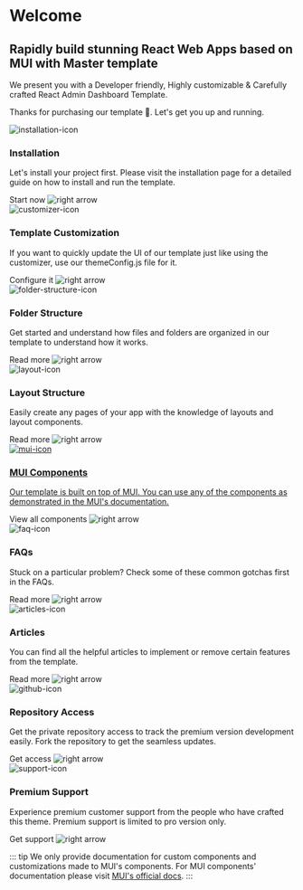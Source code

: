 <h1>Welcome</h1>

<h2>Rapidly build stunning React Web Apps based on MUI with Master template</h2>

We present you with a Developer friendly, Highly customizable & Carefully crafted React Admin Dashboard Template.

Thanks for purchasing our template 🙂. Let's get you up and running.

<div class='row'>
  <!-- Installation -->
  <div class='col'>
    <router-link to='/guide/development/installation.html'>
      <div class='card'>
        <img alt='installation-icon' :src="$withBase('/images/icons/rocket-launch-outline.png')" />
        <h3>Installation</h3>
        <p>Let's install your project first. Please visit the installation page for a detailed guide on how to install and run the template.</p>
        <div class='d-flex'>
          <a>Start now</a>
          <img alt='right arrow' :src="$withBase('/images/icons/chevron-right.svg')" />
        </div>
      </div>
    </router-link>
  </div>

  <!-- Template Customization -->
  <div class='col'>
    <router-link to='/guide/settings/theme-config.html'>
      <div class='card'>
        <img alt='customizer-icon' :src="$withBase('/images/icons/cog-outline.png')" />
        <h3>Template Customization</h3>
        <p>If you want to quickly update the UI of our template just like using the customizer, use our themeConfig.js file for it.</p>
        <div class='d-flex'>
          <a>Configure it</a>
          <img alt='right arrow' :src="$withBase('/images/icons/chevron-right.svg')" />
        </div>
      </div>
    </router-link>
  </div>

  <!-- Folder Structure -->
  <div class='col'>
    <router-link to='/guide/development/folder-structure.html'>
      <div class='card'>
        <img alt='folder-structure-icon' :src="$withBase('/images/icons/folder-outline.png')" />
        <h3>Folder Structure</h3>
        <p>Get started and understand how files and folders are organized in our template to understand how it works.</p>
        <div class='d-flex'>
          <a>Read more</a>
          <img alt='right arrow' :src="$withBase('/images/icons/chevron-right.svg')" />
        </div>
      </div>
    </router-link>
  </div>

  <!-- Layout Structure -->
  <div class='col'>
    <router-link to='/guide/layout/layout-types.html'>
      <div class='card'>
        <img alt='layout-icon' :src="$withBase('/images/icons/view-dashboard-outline.png')" />
        <h3>Layout Structure</h3>
        <p>Easily create any pages of your app with the knowledge of layouts and layout components.</p>
        <div class='d-flex'>
          <a>Read more</a>
          <img alt='right arrow' :src="$withBase('/images/icons/chevron-right.svg')" />
        </div>
      </div>
    </router-link>
  </div>

  <!-- MUI Components -->
  <div class='col'>
    <a target='_blank' href='https://mui.com/components/'>
      <div class='card'>
        <img alt='mui-icon' :src="$withBase('/images/icons/material-ui.png')" />
        <h3>MUI Components</h3>
        <p>Our template is built on top of MUI. You can use any of the components as demonstrated in the MUI's documentation.</p>
        <div class='d-flex'>
          <a>View all components</a>
          <img alt='right arrow' :src="$withBase('/images/icons/chevron-right.svg')" />
        </div>
      </div>
    </a>
  </div>

  <!-- FAQs -->
  <div class='col'>
    <router-link to='/faq/'>
      <div class='card'>
        <img alt='faq-icon' :src="$withBase('/images/icons/help-circle-outline.png')" />
        <h3>FAQs</h3>
        <p>Stuck on a particular problem? Check some of these common gotchas first in the FAQs.</p>
        <div class='d-flex'>
          <a>Read more</a>
          <img alt='right arrow' :src="$withBase('/images/icons/chevron-right.svg')" />
        </div>
      </div>
    </router-link>
  </div>

  <!-- Articles -->
  <div class='col'>
    <router-link to='/articles/'>
      <div class='card'>
        <img alt='articles-icon' :src="$withBase('/images/icons/text-box-multiple-outline.png')" />
        <h3>Articles</h3>
        <p>You can find all the helpful articles to implement or remove certain features from the template.</p>
        <div class='d-flex'>
          <a>Read more</a>
          <img alt='right arrow' :src="$withBase('/images/icons/chevron-right.svg')" />
        </div>
      </div>
    </router-link>
  </div>

  <!-- Repository Access -->
  <div class='col'>
    <router-link to='/guide/getting-started/github-access.html'>
      <div class='card'>
        <img alt='github-icon' :src="$withBase('/images/icons/github.png')" />
        <h3>Repository Access</h3>
        <p>Get the private repository access to track the premium version development easily. Fork the repository to get the seamless updates.</p>
        <div class='d-flex'>
          <a>Get access</a>
          <img alt='right arrow' :src="$withBase('/images/icons/chevron-right.svg')" />
        </div>
      </div>
    </router-link>
  </div>

  <!-- Premium Support -->
  <div class='col'>
    <router-link to='/guide/getting-started/support.html'>
      <div class='card'>
        <img alt='support-icon' :src="$withBase('/images/icons/lifebuoy.png')" />
        <h3>Premium Support</h3>
        <p>Experience premium customer support from the people who have crafted this theme. Premium support is limited to pro version only.</p>
        <div class='d-flex'>
          <a>Get support</a>
          <img alt='right arrow' :src="$withBase('/images/icons/chevron-right.svg')" />
        </div>
      </div>
    </router-link>
  </div>
</div>

::: tip
We only provide documentation for custom components and customizations made to MUI's components. For MUI components' documentation please visit [MUI's official docs](https://mui.com/components/).
:::
